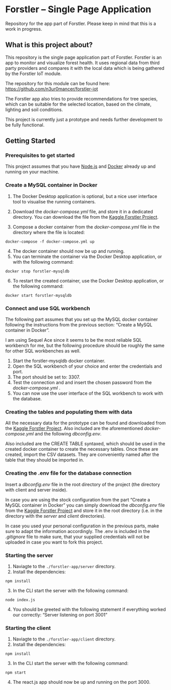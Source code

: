# Forstler – Single Page Application

Repository for the app part of Forstler. Please keep in mind that this is a work in progress.

## What is this project about?

This repository is the single page application part of Forstler. Forstler is an app to monitor and visualize forest health. It uses regional data from third party providers and compares it with the local data which is being gathered by the Forstler IoT module.

The repository for this module can be found here: https://github.com/n3ur0mancer/forstler-iot

The Forstler app also tries to provide recommendations for tree species, which can be suitable for the selected location, based on the climate, lighting and soil conditions.

This project is currently just a prototype and needs further development to be fully functional.

## Getting Started

### Prerequisites to get started

This project assumes that you have [Node.js](https://nodejs.org/en/) and [Docker](https://www.docker.com/) already up and running on your machine.

### Create a MySQL container in Docker

1. The Docker Desktop application is optional, but a nice user interface tool to visualise the running containers.
2. Download the _docker-compose.yml_ file, and store it in a dedicated directory. You can download the file from the [Kaggle Forstler Project](https://kaggle.com/datasets/483ca185447940cc59deb6522599f8902ba71ab6922eb379a3ac15ff7e7820ba).

3. Compose a docker container from the _docker-compose.yml_ file in the directory where the file is located:

```
docker-compose -f docker-compose.yml up
```

4. The docker container should now be up and running.
5. You can terminate the container via the Docker Desktop application, or with the following command:

```
docker stop forstler-mysqldb
```

6. To restart the created container, use the Docker Desktop application, or the following command:

```
docker start forstler-mysqldb
```

### Connect and use SQL workbench

The following part assumes that you set up the MySQL docker container following the instructions from the previous section: “Create a MySQL container in Docker”.

I am using Sequel Ace since it seems to be the most reliable SQL workbench for me, but the following procedure should be roughly the same for other SQL workbenches as well.

1. Start the forstler-mysqldb docker container.
2. Open the SQL workbench of your choice and enter the credentials and port.
3. The port should be set to: 3307.
4. Test the connection and and insert the chosen password from the _docker-compose.yml_ .
5. You can now use the user interface of the SQL workbench to work with the database.

### Creating the tables and populating them with data

All the necessary data for the prototype can be found and downloaded from the [Kaggle Forstler Project](https://kaggle.com/datasets/483ca185447940cc59deb6522599f8902ba71ab6922eb379a3ac15ff7e7820ba). Also included are the aforementioned _docker-compose.yml_ and the following _dbconfig.env_.

Also included are the CREATE TABLE syntaxed, which should be used in the created docker container to create the necessary tables. Once these are created, import the CSV datasets. They are conveniently named after the table that they should be imported in.

### Creating the .env file for the database connection

Insert a _dbconfig.env_ file in the root directory of the project (the directory with client and server inside).

In case you are using the stock configuration from the part “Create a MySQL container in Docker” you can simply download the _dbconfig.env_ file from the [Kaggle Forstler Project](https://kaggle.com/datasets/483ca185447940cc59deb6522599f8902ba71ab6922eb379a3ac15ff7e7820ba) and store it in the root directory (i.e. in the directory with the _server_ and _client_ directories).

In case you used your personal configuration in the previous parts, make sure to adapt the information accordingly. The .env is included in the _.gitignore_ file to make sure, that your supplied credentials will not be uploaded in case you want to fork this project.

### Starting the server

1. Naviagte to the `./forstler-app/server` directory.
2. Install the dependencies:

```
npm install
```

3. In the CLI start the server with the following command:

```
node index.js
```

4. You should be greeted with the following statement if everything worked our correctly: “Server listening on port 3001”

### Starting the client

1. Naviagte to the `./forstler-app/client` directory.
2. Install the dependencies:

```
npm install
```

3. In the CLI start the server with the following command:

```
npm start
```

4. The react.js app should now be up and running on the port 3000.
